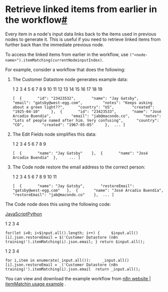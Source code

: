 [](https://github.com/n8n-io/n8n-docs/edit/main/docs/code/cookbook/builtin/itemmatching.md "Edit this page")

# Retrieve linked items from earlier in the workflow[#](#retrieve-linked-items-from-earlier-in-the-workflow "Permanent link")

Every item in a node's input data links back to the items used in previous nodes to generate it. This is useful if you need to retrieve linked items from further back than the immediate previous node.

To access the linked items from earlier in the workflow, use `("<node-name>").itemMatching(currentNodeinputIndex)`.

For example, consider a workflow that does the following:

1.  The Customer Datastore node generates example data:
    
     1
     2
     3
     4
     5
     6
     7
     8
     9
    10
    11
    12
    13
    14
    15
    16
    17
    18
    19
    
    `[ 	{ 		"id": "23423532", 		"name": "Jay Gatsby", 		"email": "gatsby@west-egg.com", 		"notes": "Keeps asking about a green light??", 		"country": "US", 		"created": "1925-04-10" 	}, 	{ 		"id": "23423533", 		"name": "José Arcadio Buendía", 		"email": "jab@macondo.co", 		"notes": "Lots of people named after him. Very confusing", 		"country": "CO", 		"created": "1967-05-05" 	}, 	... ]`
    
2.  The Edit Fields node simplifies this data:
    
    1
    2
    3
    4
    5
    6
    7
    8
    9
    
    `[ 	{ 		"name": "Jay Gatsby" 	}, 	{ 		"name": "José Arcadio Buendía" 	},     ... ]`
    
3.  The Code node restore the email address to the correct person:
    
     1
     2
     3
     4
     5
     6
     7
     8
     9
    10
    11
    
    `[ 	{ 		"name": "Jay Gatsby", 		"restoreEmail": "gatsby@west-egg.com" 	}, 	{ 		"name": "José Arcadio Buendía", 		"restoreEmail": "jab@macondo.co" 	}, 	... ]`
    

The Code node does this using the following code:

[JavaScript](#__tabbed_1_1)[Python](#__tabbed_1_2)

1
2
3
4

`for(let i=0; i<$input.all().length; i++) { 	$input.all()[i].json.restoreEmail = $('Customer Datastore (n8n training)').itemMatching(i).json.email; } return $input.all();`

1
2
3
4

`for i,item in enumerate(_input.all()): 	_input.all()[i].json.restoreEmail = _('Customer Datastore (n8n training)').itemMatching(i).json.email  return _input.all();`

You can view and download the example workflow from [n8n website | itemMatchin usage example](https://n8n.io/workflows/1966-itemmatching-usage-example/) .